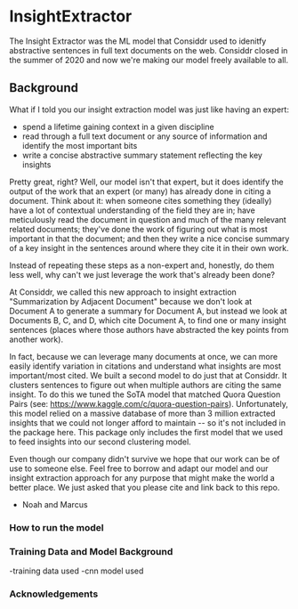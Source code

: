 # InsightExtractor


The Insight Extractor was the ML model that Considdr used to idenitfy abstractive sentences in full text documents on the web. Considdr closed in the summer of 2020 and now we're making our model freely available to all.


## Background ##

What if I told you our insight extraction model was just like having an expert:
- spend a lifetime gaining context in a given discipline
- read through a full text document or any source of information and identify the most important bits
- write a concise abstractive summary statement reflecting the key insights

Pretty great, right? Well, our model isn't that expert, but it does identify the output of the work that an expert (or many) has already done in citing a document. Think about it: when someone cites something they (ideally) have a lot of contextual understanding of the field they are in; have meticulously read the document in question and much of the many relevant related documents; they've done the work of figuring out what is most important in that the document; and then they write a nice concise summary of a key insight in the sentences around where they cite it in their own work.

Instead of repeating these steps as a non-expert and, honestly, do them less well, why can't we just leverage the work that's already been done?

At Considdr, we called this new approach to insight extraction "Summarization by Adjacent Document" because we don't look at Document A to generate a summary for Document A, but instead we look at Documents B, C, and D, which cite Document A, to find one or many insight sentences (places where those authors have abstracted the key points from another work). 

In fact, because we can leverage many documents at once, we can more easily identify variation in citations and understand what insights are most important/most cited. We built a second model to do just that at Considdr. It clusters sentences to figure out when multiple authors are citing the same insight. To do this we tuned the SoTA model that matched Quora Question Pairs (see: https://www.kaggle.com/c/quora-question-pairs). Unfortunately, this model relied on a massive database of more than 3 million extracted insights that we could not longer afford to maintain -- so it's not included in the package here. This package only includes the first model that we used to feed insights into our second clustering model.

Even though our company didn't survive we hope that our work can be of use to someone else. Feel free to borrow and adapt our model and our insight extraction approach for any purpose that might make the world a better place. We just asked that you please cite and link back to this repo.

- Noah and Marcus


### How to run the model ###




### Training Data and Model Background ###

-training data used
-cnn model used

### Acknowledgements ###

